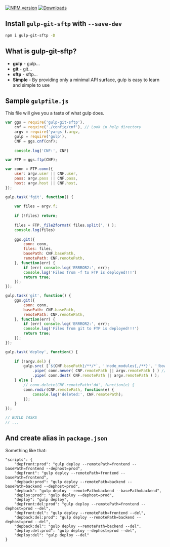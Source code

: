 
[![NPM version][npm-image]][npm-url] [![Downloads][downloads-image]][npm-url]

[npm-url]: https://www.npmjs.com/package/gulp-git-sftp
[downloads-image]: https://img.shields.io/npm/dm/gulp-git-sftp.svg
[npm-image]: https://img.shields.io/npm/v/gulp-git-sftp.svg

## Install `gulp-git-sftp` with `--save-dev`

```bash
npm i gulp-git-sftp -D
```

## What is gulp-git-sftp?

- **gulp** - gulp...
- **git** - git...
- **sftp** - sftp...
- **Simple** - By providing only a minimal API surface, gulp is easy to learn and simple to use

## Sample `gulpfile.js`

This file will give you a taste of what gulp does.

```js
var ggs = require('gulp-git-sftp'),
    cnf = require('./config/cnf'), // Look in help directory
    argv = require('yargs').argv,
    gulp = require('gulp'),
    CNF = ggs.cnf(cnf);
    
    console.log('CNF:', CNF)

var FTP = ggs.ftp(CNF);

var conn = FTP.conn({
    user: argv.user || CNF.user,
    pass: argv.pass || CNF.pass,
    host: argv.host || CNF.host,
});

gulp.task('fgit', function() {
    
    var files = argv.f;
        
    if (!files) return;
    
    files = FTP._file2format( files.split(',') );
    console.log(files)
    
    ggs.git({
        conn: conn,
        files: files,
        basePath: CNF.basePath,
        remotePath: CNF.remotePath,
    }, function(err) {
        if (err) console.log('ERRROR2:', err);
        console.log('Files from -f to FTP is deployed!!!')
        return true;
    });
});

gulp.task('git', function() {
    ggs.git({
        conn: conn,
        basePath: CNF.basePath,
        remotePath: CNF.remotePath,
    }, function(err) {
        if (err) console.log('ERRROR2:', err);
        console.log('Files from git to FTP is deployed!!!')
        return true;
    });
});

gulp.task('deploy', function() {
       
    if (!argv.del) {
        gulp.src( [`${CNF.basePath}/**/*`, '!node_modules{,/**}', '!bower{,/**}', '!bower_components{,/**}', '**/.htaccess'], { base: CNF.basePath, buffer: false } )
            .pipe( conn.newer( CNF.remotePath || argv.remotePath ) ) // only upload newer files 
            .pipe( conn.dest( CNF.remotePath || argv.remotePath ) );
    } else {
        // conn.delete(CNF.remotePath+'dd', function(e) {
        conn.rmdir(CNF.remotePath, function(e) {
            console.log('deleted:', CNF.remotePath);
        });
    }
});

// BUILD TASKS 
// ...

```
## And create alias in `package.json`

Something like that:

```
"scripts": {
    "depfront:prod": "gulp deploy --remotePath=frontend --basePath=frontend --dephost=prod",
    "depfront": "gulp deploy --remotePath=frontend --basePath=frontend",
    "depback:prod": "gulp deploy --remotePath=backend --basePath=backend --dephost=prod",
    "depback": "gulp deploy --remotePath=backend --basePath=backend",
    "deploy:prod": "gulp deploy --dephost=prod",
    "deploy": "gulp deploy",
    "depfront:del:prod": "gulp deploy --remotePath=frontend --dephost=prod --del",
    "depfront:del": "gulp deploy --remotePath=frontend --del",
    "depback:del:prod": "gulp deploy --remotePath=backend --dephost=prod --del",
    "depback:del": "gulp deploy --remotePath=backend --del",
    "deploy:del:prod": "gulp deploy --dephost=prod --del",
    "deploy:del": "gulp deploy --del"
} 
```
